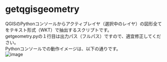 # getqgisgeometry
QGISのPythonコンソールからアクティブレイヤ（選択中のレイヤ）の図形全てをテキスト形式（WKT）で抽出するスクリプトです。  
getgeometry.pyの１行目は出力パス（フルパス）ですので、適宜修正してください。  
Pythonコンソールでの動作イメージは、以下の通りです。  
![image](https://user-images.githubusercontent.com/74547674/124367266-9ea5cf00-dc90-11eb-9ef5-b5136fb582fe.png)
